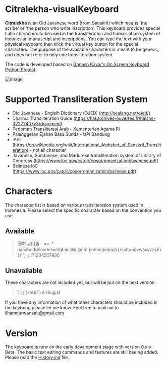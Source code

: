 # Citralekha-visualKeyboard

**Citralekha** is an Old Javanese word (from Sanskrit) which means 'the scribe' or 'the person who write inscription'. This keyboard provides special Latin characters to be used in the transliteration and transcription system of Indonesian manuscript and inscriptions. You can type the text with your physical keyboard then klick the virtual key button for the special characters. The purpose of the available characters is meant to be generic, and does not refer to only one transliteration system. <br>

The code is developed based on [Ganesh Kavar's On Screen Keyboard Python Project](https://github.com/ganeshkavhar/On-Screen-Keyboard-Python-Project).

![image](https://user-images.githubusercontent.com/22653757/120770097-fd6c1180-c547-11eb-8db3-c81966786a84.png)


# Supported Transliteration System
* Old Javanese - Englsih Dictionary (OJED) (http://sealang.net/ojed/) 
* Dharma Transliteration Guide (https://hal.archives-ouvertes.fr/halshs-02272407v3/document)
* Pedoman Transliterasi Arab - Kementerian Agama RI 
* Palanggeran Éjahan Basa Sunda - UPI Bandung
* IAST (https://en.wikipedia.org/wiki/International_Alphabet_of_Sanskrit_Transliteration) - not all character
* Javanese, Sundanese, and Madurese transliteration system of Library of Congress (https://www.loc.gov/catdir/cpso/romanization/javanese.pdf)
* Balinese loC (https://www.loc.gov/catdir/cpso/romanization/balinese.pdf) 

# Characters
The character list is based on various transliteration system used in Indonesia. Please select the specific character based on the convention you use. 
## Available 
> |‖Ø°ᴗ/\()[]§—=+-* aāâåbcdḍeéәêēĕə̄ěfghḥiīîjkḳlḷl̥mṁṃnṅñṇŋoöpqrṛr̥ṙsśtṭuūûvwṣxyzżẓm̐{}'",.·;:!?1234567890

## Unavailable
These characters are not included yet, but will be put on the next version: 
> ṝ ḹ r̥̄ l̥̄ (IAST)
> ē (Bugis)
>    

If you have any information of what other characters should be included in the keyboar, please let me know. Feel free to mail me to ilhamnurwansah@gmail.com 

# Version
The keyboard is now on the early development stage with version 0.x-x Beta. The basic text editing commands and features are still beeing added. Please read the [History.md](https://github.com/Ilhamkang/Citralekha-visualKeyboard/blob/main/History.md) file.
